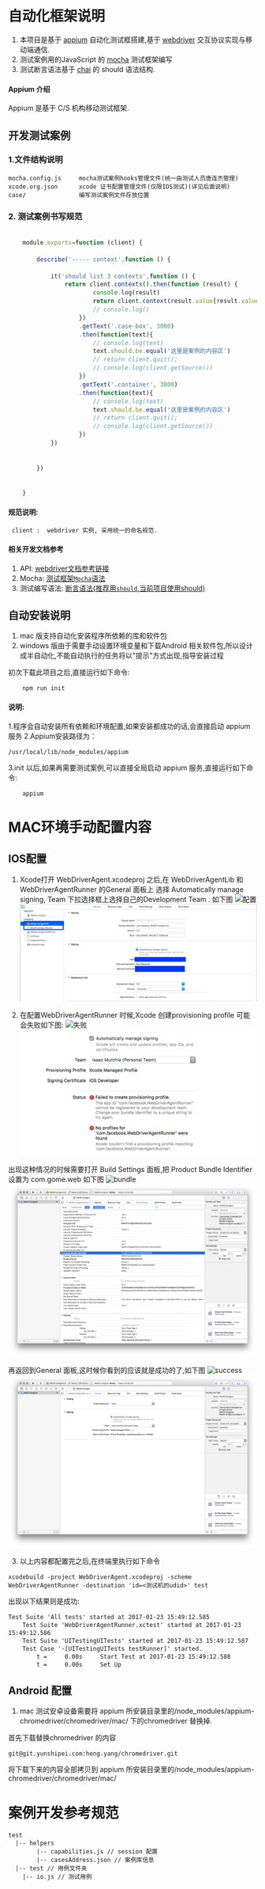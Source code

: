 # 自动化框架说明

1.  本项目是基于 [appium](http://appium.io/) 自动化测试框搭建,基于 [webdriver](http://webdriver.io) 交互协议实现与移动端通信.
2.  测试案例用的JavaScript 的 [mocha](https://mochajs.org/) 测试框架编写
3.  测试断言语法基于 [chai](http://chaijs.com/) 的 should 语法结构.


####    Appium 介绍
Appium 是基于 C/S 机构移动测试框架. 


## 开发测试案例

###   1.文件结构说明

    mocha.config.js     mocha测试案例hooks管理文件(统一由测试人员唐连杰管理)
    xcode.org.json      xcode 证书配置管理文件(仅限IOS测试)(详见后面说明)
    case/               编写测试案例文件存放位置

###   2. 测试案例书写规范

```javascript

    module.exports=function (client) {

        describe('----- context',function () {

            it('should list 3 contexts',function () {
                return client.contexts().then(function (result) {
                        console.log(result)
                        return client.context(result.value[result.value.length - 1]);
                        // console.log()
                    })
                    .getText('.case-box', 3000)
                    .then(function(text){
                        // console.log(text)
                        text.should.be.equal('这里是案例的内容区')
                        // return client.quit();
                        // console.log(client.getSource())
                    })
                    .getText('.container', 3000)
                    .then(function(text){
                        // console.log(text)
                        text.should.be.equal('这里是案例的内容区')
                        // return client.quit();
                        // console.log(client.getSource())
                    })
            })


        })


    }

```

#### 规范说明:

     client :  webdriver 实例, 采用统一的命名规范.

#### 相关开发文档参考
 1. API: [webdriver文档参考链接](http://webdriver.io/api.html)
 2. Mocha: [测试框架`Mocha`语法](https://mochajs.org/)
 3. 测试编写语法: [断言语法(推荐用`should`,当前项目使用should)](http://chaijs.com/)


## 自动安装说明
1.  mac 版支持自动化安装程序所依赖的库和软件包
2.  windows 版由于需要手动设置环境变量和下载Android 相关软件包,所以设计成半自动化,不能自动执行的任务将以"提示"方式出现,指导安装过程

 初次下载此项目之后,直接运行如下命令:
```
    npm run init
```
#### 说明:

1.程序会自动安装所有依赖和环境配置,如果安装都成功的话,会直接启动 appium 服务
2.Appium安装路径为：
```
/usr/local/lib/node_modules/appium
```

3.init 以后,如果再需要测试案例,可以直接全局启动 appium 服务,直接运行如下命令:
```
    appium
```

# MAC环境手动配置内容

##  IOS配置
1.  Xcode打开 WebDriverAgent.xcodeproj 之后,在 WebDriverAgentLib 和WebDriverAgentRunner 的General 面板上 选择 Automatically manage signing, Team 下拉选择框上选择自己的Development Team .
如下图
![配置](https://git.yunshipei.com/core/auto-ui-test/raw/master/md_resource/xcode-config.png)
![配置](./md_resource/xcode-config.png)

2.   在配置WebDriverAgentRunner 时候,Xcode 创建provisioning profile 可能会失败如下图:
![失败](https://git.yunshipei.com/core/auto-ui-test/raw/master/md_resource/xcode-facebook-fail.png)
![失败](./md_resource/xcode-facebook-fail.png)

出现这种情况的时候需要打开 Build Settings 面板,把 Product Bundle Identifier 设置为 com.gome.web
如下图
![bundle](https://git.yunshipei.com/core/auto-ui-test/raw/master/md_resource/xcode-bundle-id.png)
![bundle](./md_resource/xcode-bundle-id.png)

再返回到General 面板,这时候你看到的应该就是成功的了,如下图
![success](https://git.yunshipei.com/core/auto-ui-test/raw/master/md_resource/xcode-facebook-succeed.png)
![success](./md_resource/xcode-facebook-succeed.png)

3.  以上内容都配置完之后,在终端里执行如下命令

```
xcodebuild -project WebDriverAgent.xcodeproj -scheme WebDriverAgentRunner -destination 'id=<测试机的udid>' test
```

出现以下结果则是成功:
```
Test Suite 'All tests' started at 2017-01-23 15:49:12.585
    Test Suite 'WebDriverAgentRunner.xctest' started at 2017-01-23 15:49:12.586
    Test Suite 'UITestingUITests' started at 2017-01-23 15:49:12.587
    Test Case '-[UITestingUITests testRunner]' started.
        t =     0.00s     Start Test at 2017-01-23 15:49:12.588
        t =     0.00s     Set Up
```

## Android 配置

1.  mac 测试安卓设备需要将 appium 所安装目录里的/node_modules/appium-chromedriver/chromedriver/mac/ 下的chromedriver 替换掉.

首先下载替换chromedriver 的内容

```
git@git.yunshipei.com:heng.yang/chromedriver.git
```
将下载下来的内容全部拷贝到 appium 所安装目录里的/node_modules/appium-chromedriver/chromedriver/mac/

# 案例开发参考规范

```
test
  |-- helpers
        |-- capabilities.js // session 配置
        |-- casesAddress.json // 案例库信息
  |-- test // 用例文件夹
    |-- io.js // 测试用例
```


